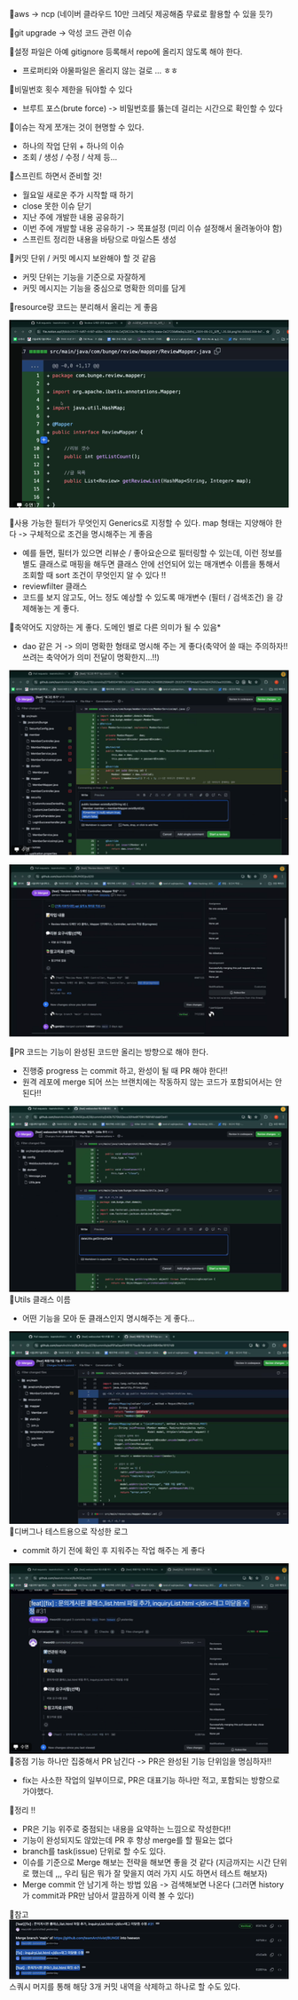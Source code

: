 📌aws -> ncp (네이버 클라우드 10만 크레딧 제공해줌 무료로 활용할 수 있을 듯?)

📌git upgrade -> 악성 코드 관련 이슈

📌설정 파일은 아예 gitignore 등록해서 repo에 올리지 않도록 해야 한다.
 - 프로퍼티와 야물파일은 올리지 않는 걸로 ... ㅎㅎ

📌비밀번호 횟수 제한을 둬야할 수 있다
 - 브루트 포스(brute force) -> 비밀번호를 뚫는데 걸리는 시간으로 확인할 수 있다

📌이슈는 작게 쪼개는 것이 현명할 수 있다.
 - 하나의 작업 단위 + 하나의 이슈
  - 조회 / 생성 / 수정 / 삭제 등...

📌스프린트 하면서 준비할 것!
- 월요일 새로운 주가 시작할 때 하기
 - close 못한 이슈 닫기
 - 지난 주에 개발한 내용 공유하기
 - 이번 주에 개발할 내용 공유하기 -> 목표설정 (미리 이슈 설정해서 올려놓아야 함)
 - 스프린트 정리한 내용을 바탕으로 마일스톤 생성


📌커밋 단위 / 커밋 메시지 보완해야 할 것 같음
- 커밋 단위는 기능을 기준으로 자잘하게
- 커밋 메시지는 기능을 중심으로 명확한 의미를 담게

📌resource랑 코드는 분리해서 올리는 게 좋음

![](../image/Pasted%20image%2020240523200055.png)

📌사용 가능한 필터가 무엇인지 Generics로 지정할 수 있다. map 형태는 지양해야 한다 -> 구체적으로 조건을 명시해주는 게 좋음
- 예를 들면, 필터가 있으면 리뷰순 / 좋아요순으로 필터링할 수 있는데, 이런 정보를 별도 클래스로 매핑을 해두면 클래스 안에 선언되어 있는 매개변수 이름을 통해서 조회할 때 sort 조건이 무엇인지 알 수 있다 !!
- reviewfilter 클래스
- 코드를 보지 않고도, 어느 정도 예상할 수 있도록 매개변수 (필터 / 검색조건) 을 강제해놓는 게 좋다.


📌축약어도 지양하는 게 좋다. 도메인 별로 다른 의미가 될 수 있음*
- dao 같은 거 -> 의미 명확한 형태로 명시해 주는 게 좋다(축약어 쓸 때는 주의하자!! 쓰려는 축약어가 의미 전달이 명확한지...!!)

![](../image/Pasted%20image%2020240523201505.png)

![](../image/Pasted%20image%2020240523201610.png)

📌PR 코드는 기능이 완성된 코드만 올리는 방향으로 해야 한다.
- 진행중 progress 는 commit 하고, 완성이 될 때 PR 해야 한다!!
- 원격 레포에 merge 되어 쓰는 브랜치에는 작동하지 않는 코드가 포함되어서는 안된다!!


![](../image/Pasted%20image%2020240523202116.png)
📌Utils 클래스 이름
- 어떤 기능을 모아 둔 클래스인지 명시해주는 게 좋다...


![](../image/Pasted%20image%2020240523202205.png)
📌디버그나 테스트용으로 작성한 로그
- commit 하기 전에 확인 후 지워주는 작업 해주는 게 좋다


![](../image/Pasted%20image%2020240523202510.png)
📌중점 기능 하나만 집중해서 PR 남긴다 -> PR은 완성된 기능 단위임을 명심하자!!
- fix는 사소한 작업의 일부이므로, PR은 대표기능 하나만 적고, 포함되는 방향으로 가야했다.



📌정리 !!
- PR은 기능 위주로 중점되는 내용을 요약하는 느낌으로 작성한다!!
- 기능이 완성되지도 않았는데 PR 후 항상 merge를 할 필요는 없다
- branch를 task(issue) 단위로 할 수도 있다.
- 이슈를 기준으로 Merge 해보는 전략을 해보면 좋을 것 같다 (지금까지는 시간 단위로 했는데 ,,, 우리 팀은 뭐가 잘 맞을지 여러 가지 시도 하면서 테스트 해보자)
- Merge commit 안 남기게 하는 방법 있음 -> 검색해보면 나온다 (그러면 history가 commit과 PR만 남아서 깔끔하게 이력 볼 수 있다)



📌참고
![](../image/Pasted%20image%2020240523205236.png)
스쿼시 머지를 통해 해당 3개 커밋 내역을 삭제하고 하나로 할 수도 있다.